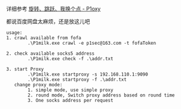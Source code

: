 详细参考 [旋转、跳跃、我换个点 - P1oxy](https://mp.weixin.qq.com/s?__biz=MzkwNjY0MzIyNw==&mid=2247483729&idx=1&sn=52052e39adb9c493bcd6b14317d651fb&chksm=c0e41325f7939a331fdd8a1ec2e874e5756bd9f0880653df9371b68f2cddb512cf4b40935f16&token=498782058&lang=zh_CN#rd)

都说百度网盘太麻烦，还是放这儿吧

```
usage:
1. crawl available from fofa
        .\P1milk.exe crawl -e p1sec@163.com -t fofaToken

2. check available socks5 address
        .\P1milk.exe check -f .\addr.txt

3. start Proxy
        .\P1milk.exe startproxy -s 192.168.110.1:9090
        .\P1milk.exe startproxy -f .\addr.txt
   change proxy mode:
        1. simple mode, use simple proxy
        2. round mode, Switch proxy address based on round time
        3. One socks address per request
```

